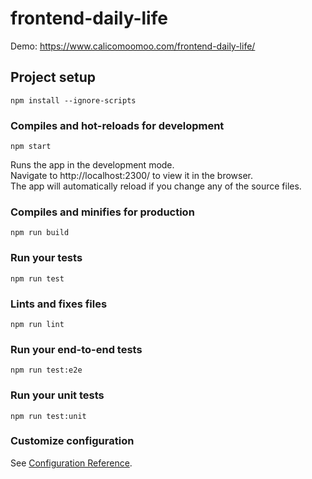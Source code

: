 # frontend-daily-life
Demo: https://www.calicomoomoo.com/frontend-daily-life/

## Project setup
```
npm install --ignore-scripts
```

### Compiles and hot-reloads for development
```
npm start  
```
Runs the app in the development mode.  
Navigate to http://localhost:2300/ to view it in the browser.  
The app will automatically reload if you change any of the source files.  

### Compiles and minifies for production
```
npm run build
```

### Run your tests
```
npm run test
```

### Lints and fixes files
```
npm run lint
```

### Run your end-to-end tests
```
npm run test:e2e
```

### Run your unit tests
```
npm run test:unit
```

### Customize configuration
See [Configuration Reference](https://cli.vuejs.org/config/).
